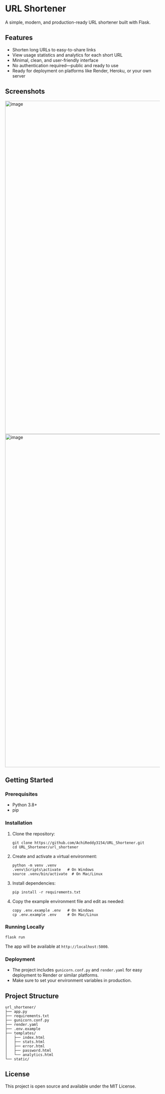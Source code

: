 # URL Shortener

A simple, modern, and production-ready URL shortener built with Flask.

## Features

- Shorten long URLs to easy-to-share links
- View usage statistics and analytics for each short URL
- Minimal, clean, and user-friendly interface
- No authentication required—public and ready to use
- Ready for deployment on platforms like Render, Heroku, or your own server
## Screenshots

<img width="1920" height="1080" alt="image" src="https://github.com/user-attachments/assets/9dcfcb68-cbd3-4861-9650-4c60d8d00e79" />
<img width="1920" height="1080" alt="image" src="https://github.com/user-attachments/assets/853b4630-a7fc-4b17-9888-9fa3cf4f2b0c" />


## Getting Started

### Prerequisites

- Python 3.8+
- pip

### Installation

1. Clone the repository:
   ```
   git clone https://github.com/AchiReddy3154/URL_Shortener.git
   cd URL_Shortener/url_shortener
   ```

2. Create and activate a virtual environment:
   ```
   python -m venv .venv
   .venv\Scripts\activate   # On Windows
   source .venv/bin/activate  # On Mac/Linux
   ```

3. Install dependencies:
   ```
   pip install -r requirements.txt
   ```

4. Copy the example environment file and edit as needed:
   ```
   copy .env.example .env   # On Windows
   cp .env.example .env     # On Mac/Linux
   ```

### Running Locally

```
flask run
```

The app will be available at `http://localhost:5000`.

### Deployment

- The project includes `gunicorn.conf.py` and `render.yaml` for easy deployment to Render or similar platforms.
- Make sure to set your environment variables in production.

## Project Structure

```
url_shortener/
├── app.py
├── requirements.txt
├── gunicorn.conf.py
├── render.yaml
├── .env.example
├── templates/
│   ├── index.html
│   ├── stats.html
│   ├── error.html
│   ├── password.html
│   └── analytics.html
└── static/
```

## License

This project is open source and available under the MIT License.
